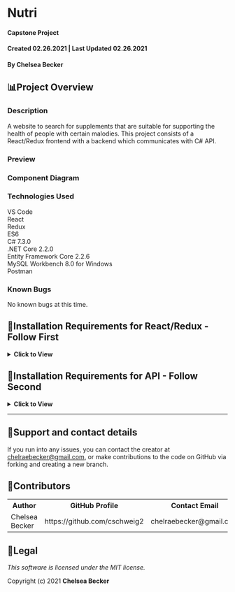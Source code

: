 # Nutri

#### Capstone Project
#### Created 02.26.2021 | Last Updated 02.26.2021

#### **By Chelsea Becker**

## 📊Project Overview

### **Description**

A website to search for supplements that are suitable for supporting the health of people with certain malodies. This project consists of a React/Redux frontend with a backend which communicates with C# API.

### **Preview**

### **Component Diagram**

### **Technologies Used**

VS Code <br>
React<br>
Redux<br>
ES6<br>
C# 7.3.0<br>
.NET Core 2.2.0<br>
Entity Framework Core 2.2.6<br>
MySQL Workbench 8.0 for Windows<br>
Postman

### **Known Bugs**

No known bugs at this time.

## 🔌Installation Requirements for React/Redux - Follow First

<details>
<summary><strong>Click to View</strong></summary>

## 💻 View Locally/Project Setup

### **Code Editor**

To open the project on your local machine, you will need to download and install a code editor. The most popular choices are [Atom](https://atom.io/) and [Visual Studio Code](https://code.visualstudio.com/). Visual Studio Code is the code editor used to create this application.

### **Clone**
1. Follow above steps to install necessary software.
2. Open web browser and go to https://github.com/cschweig2/kombucha-taproom-redux.
3. After clicking the green "code" button, you can copy the URL for the repository.
4. Open a terminal window, such as Command Prompt or Git Bash, and navigate to the folder you wish to keep this project in.<br>
  4a. Type in this command: `git clone` , followed by the URL you just copied. The full command should look like this: `git clone https://github.com/cschweig2/kombucha-taproom-redux` .
5. View the code on your favorite text editor.

### **Download**
1. Click [here](https://github.com/cschweig2/kombucha-taproom-redux) to view project repository.
2. Click "Clone or download" to find the "Download ZIP" option.
3. Click "Download ZIP" and extract files.
4. Open the project in a text editor by clicking on any file in the project folder.

### **Getting Started**

In the project directory, you can run:

#### `npm install`

Installs node modules required to get started.

#### `npm start`

Runs the app in the development mode.\
Open [http://localhost:3000](http://localhost:3000) to view it in the browser.

The page will reload if you make edits.\
You will also see any lint errors in the console.

#### `npm test`

Launches the test runner in the interactive watch mode.\
See the section about [running tests](https://facebook.github.io/create-react-app/docs/running-tests) for more information.

#### `npm run build`

Builds the app for production to the `build` folder.\
It correctly bundles React in production mode and optimizes the build for the best performance.

The build is minified and the filenames include the hashes.\
Your app is ready to be deployed!

See the section about [deployment](https://facebook.github.io/create-react-app/docs/deployment) for more information.

#### `npm run eject`

**Note: this is a one-way operation. Once you `eject`, you can’t go back!**

If you aren’t satisfied with the build tool and configuration choices, you can `eject` at any time. This command will remove the single build dependency from your project.

Instead, it will copy all the configuration files and the transitive dependencies (webpack, Babel, ESLint, etc) right into your project so you have full control over them. All of the commands except `eject` will still work, but they will point to the copied scripts so you can tweak them. At this point you’re on your own.

You don’t have to ever use `eject`. The curated feature set is suitable for small and middle deployments, and you shouldn’t feel obligated to use this feature. However we understand that this tool wouldn’t be useful if you couldn’t customize it when you are ready for it.

## 💡 Learn More

You can learn more in the [Create React App documentation](https://facebook.github.io/create-react-app/docs/getting-started).

To learn React, check out the [React documentation](https://reactjs.org/).

</details>

## 🔌Installation Requirements for API - Follow Second

<details>
<summary><strong>Click to View</strong></summary>

### **Installing .NET Core Framework for Windows(10+) Users**

1. Download the 64-bit .NET Core SDK (Software Development Kit) by following this link: https://dotnet.microsoft.com/download/thank-you/dotnet-sdk-2.2.203-windows-x64-installer.<br>
1a. Follow prompts to begin your download. The download will be a .exe file. Click to install when it is finished downloading.
2. After clicking the downloaded .exe file, follow the prompts in the installer and use suggested default settings.
3. You can confirm a successful installation by opening a command line terminal and running the command `$ dotnet --version` , which should return a version number.


### **Installing .NET Core Framework for Mac Users**

1. Download the .NET Core SDK by following this link: https://dotnet.microsoft.com/download/thank-you/dotnet-sdk-2.2.106-macos-x64-installer.<br>
1a. Follow prompts to begin your download. The download will be a .pkg file. Click to install when it is finished downloading.
2. After clicking the downloaded .pkg file, follow the prompts in the installer and use suggested default settings.
3. You can confirm a successful installation by opening a command line terminal and running the command `$ dotnet --version` , which should return a version number.

### **Install Dotnet Script**

1. Enter the command `dotnet tool install -g dotnet-script` in the command line of a terminal window, such as Terminal for macOS or PowerShell for Windows.

### **Installing MySQL Workbench**

1. [Download and install](https://dev.mysql.com/downloads/workbench/) the version of MySQL Workbench suitable for your machine.

### **Install Postman (optional)**

1. Follow [this](https://www.postman.com/downloads/) link to view the Postman website and download/install.

## 💻View Locally/Project Setup

### **Clone**
1. Follow above steps to install necessary software.
2. Open web browser and go to https://github.com/cschweig2/TBD.
3. After clicking the green "code" button, you can copy the URL for the repository.
4. Open a terminal window, such as Command Prompt or Git Bash, and navigate to the folder you wish to keep this project in.<br>
  4a. Type in this command: `git clone` , followed by the URL you just copied. The full command should look like this: `git clone https://github.com/cschweig2/TBD` .
5. View the code on your favorite text editor.

### **Download**
1. Click [here](https://github.com/cschweig2/TBD) to view project repository.
2. Click "Clone or download" to find the "Download ZIP" option.
3. Click "Download ZIP" and extract files.
4. Open the project in a text editor by clicking on any file in the project folder.

### **Import Database with Entity Framework Core/Command Line**
1. Navigate to the `ParkFinder` project folder and enter `dotnet ef database update` in the command line, which will create the database in MySQL Workbench using the migrations from the `Migrations` folder.

### **Final Steps**

1. Navigate to the `ParkFinder` folder and enter `dotnet restore` in the command line to install packages.
2. After packages are installed in each of these folders, navigate to the `ParkFinder` project folder and enter `dotnet build` in the command line to build the program.

## 📄API Documentation

Use Postman (see Installation Requirements section above) to explore API endpoints.

-------------------------------------------------------

## 🚀Endpoints

Base URL: `https://localhost:5000`

### HTTP Request Structure

```
GET /api/2.0/{component}
POST /api/2.0/{component}
GET /api/2.0/{component}/{id}
PUT /api/2.0/{component}/{id}
DELETE /api/2.0/{component}/{id}
```

#### **Example Query**
```
https://localhost:5000/api/2.0/parks/1
```
### **Sample JSON Response**
```
{
    "parkId": 1,
    "parkType": "National Park",
    "parkName": "Crater Lake",
    "city": "Crater Lake",
    "state": "OR",
    "status": "Open",
    "website": "https://www.nps.gov/crla/index.htm"
}
```

----------------------------
## Parks
Access national and state park listings across the United States.

### HTTP Request
```
GET /api/2.0/parks
POST /api/2.0/parks
GET /api/2.0/parks/{id}
PUT /api/2.0/parks/{id}
DELETE /api/2.0/parks/{id}
GET /api/2.0/parks/random
```

### Path Parameters
<br>
<details>
<summary><strong>Click to View</strong></summary>
<table>
  <tr>
    <th>Parameter</th>
    <th>Type</th>
    <th>Default</th>
    <th>Required</th>
    <th>Description</th>
  </tr>
  <tr>
    <td>parkType</td>
    <td>string</td>
    <td>none</td>
    <td>false</td>
    <td>Returns parks by type (National Park, National Historic Site, etc.)</td>
  </tr>
  <tr>
    <td>parkName</td>
    <td>string</td>
    <td>none</td>
    <td>false</td>
    <td>Returns park by name (Denali, New Jersey Pinelands, Crater Lake, etc.)</td>
  </tr>
  <tr>
    <td>city</td>
    <td>string</td>
    <td>none</td>
    <td>false</td>
    <td>Returns park by the city it is primarily located in. Note that some parks span multiple cities.</td>
  </tr>
  <tr>
    <td>state</td>
    <td>string</td>
    <td>none</td>
    <td>false</td>
    <td>Returns park by the state it is primarily located in. States are in 2-letter format (OR, NJ, AK, etc.)</td>
  </tr>
  <tr>
    <td>status</td>
    <td>string</td>
    <td>none</td>
    <td>false</td>
    <td>Returns parks whose status are set to "Open" or "Close". Please see the website listed under the park to see further details on additional park regulations.</td>
  </tr>
</table>
</details>
<br>

### Example Query
```
https://localhost:5000/api/2.0/parks/?city=batsto&status=open
```
### Example JSON Response
```
{
    "parkId": 2,
    "parkType": "National Reserve",
    "parkName": "New Jersey Pinelands",
    "city": "Batsto",
    "state": "NJ",
    "status": "Open",
    "website": "https://www.nps.gov/pine/index.htm"
}
```

</details>

-------------------------------------------
## 📧Support and contact details

If you run into any issues, you can contact the creator at chelraebecker@gmail.com, or make contributions to the code on GitHub via forking and creating a new branch.

## 📝Contributors

<table>
  <tr>
    <th>Author</th>
    <th>GitHub Profile</th>
    <th>Contact Email</th>
  </tr>
  <tr>
    <td>Chelsea Becker</td>
    <td>https://github.com/cschweig2</td>
    <td>chelraebecker@gmail.com</td>
  </tr>
</table>

## 🧐Legal

*This software is licensed under the MIT license.*

Copyright (c) 2021 **Chelsea Becker**